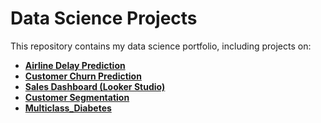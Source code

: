 # Data Science Projects

This repository contains my data science portfolio, including projects on:

- **[Airline Delay Prediction](https://colab.research.google.com/drive/1lR0F6d5q0PVgGb9X3Y8OVFWu1b_rtH2m?usp=sharing)**  
- **[Customer Churn Prediction](Chttps://colab.research.google.com/drive/1ZBfTQdYz_x6Wrgbj7LYwcwNARr-hswGl?usp=sharing)**  
- **[Sales Dashboard (Looker Studio)](https://lookerstudio.google.com/reporting/078d7640-f906-45bb-b1d4-537e571d94dc)**
- **[Customer Segmentation](https://colab.research.google.com/drive/1LU1Lm9dsriw2MjyymIi4NFDFQVzM91Cr?usp=sharing)**
- **[Multiclass_Diabetes](https://colab.research.google.com/drive/1PL8wr7ofKXill-TumlbOAx-YxoVYxA8t?usp=sharing)**